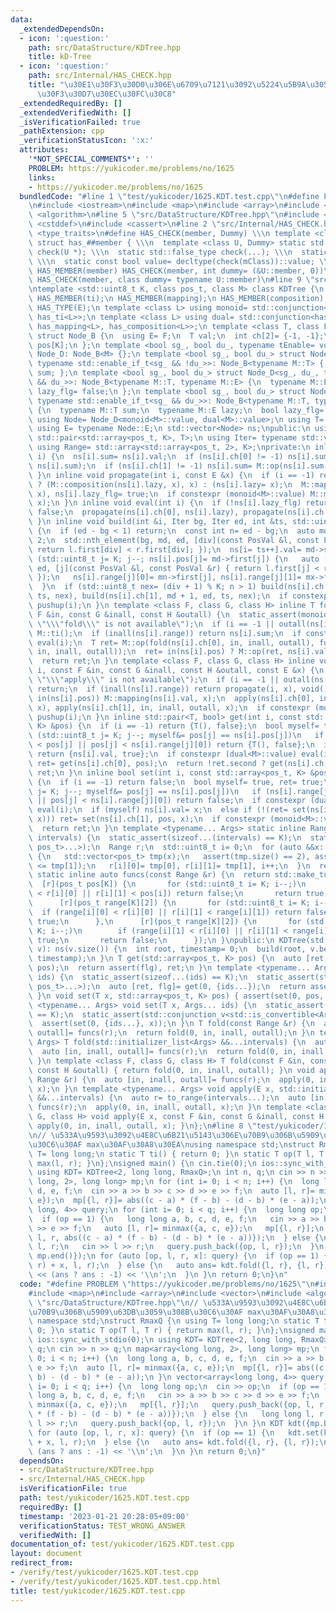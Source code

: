 ```yaml
---
data:
  _extendedDependsOn:
  - icon: ':question:'
    path: src/DataStructure/KDTree.hpp
    title: kD-Tree
  - icon: ':question:'
    path: src/Internal/HAS_CHECK.hpp
    title: "\u30E1\u30F3\u30D0\u306E\u6709\u7121\u3092\u5224\u5B9A\u3059\u308B\u30C6\
      \u30F3\u30D7\u30EC\u30FC\u30C8"
  _extendedRequiredBy: []
  _extendedVerifiedWith: []
  _isVerificationFailed: true
  _pathExtension: cpp
  _verificationStatusIcon: ':x:'
  attributes:
    '*NOT_SPECIAL_COMMENTS*': ''
    PROBLEM: https://yukicoder.me/problems/no/1625
    links:
    - https://yukicoder.me/problems/no/1625
  bundledCode: "#line 1 \"test/yukicoder/1625.KDT.test.cpp\"\n#define PROBLEM \"https://yukicoder.me/problems/no/1625\"\
    \n#include <iostream>\n#include <map>\n#include <array>\n#include <vector>\n#include\
    \ <algorithm>\n#line 5 \"src/DataStructure/KDTree.hpp\"\n#include <tuple>\n#include\
    \ <cstddef>\n#include <cassert>\n#line 2 \"src/Internal/HAS_CHECK.hpp\"\n#include\
    \ <type_traits>\n#define HAS_CHECK(member, Dummy) \\\n template <class tClass>\
    \ struct has_##member { \\\n  template <class U, Dummy> static std::true_type\
    \ check(U *); \\\n  static std::false_type check(...); \\\n  static tClass *mClass;\
    \ \\\n  static const bool value= decltype(check(mClass))::value; \\\n };\n#define\
    \ HAS_MEMBER(member) HAS_CHECK(member, int dummy= (&U::member, 0))\n#define HAS_TYPE(member)\
    \ HAS_CHECK(member, class dummy= typename U::member)\n#line 9 \"src/DataStructure/KDTree.hpp\"\
    \ntemplate <std::uint8_t K, class pos_t, class M> class KDTree {\n HAS_MEMBER(op);\n\
    \ HAS_MEMBER(ti);\n HAS_MEMBER(mapping);\n HAS_MEMBER(composition);\n HAS_TYPE(T);\n\
    \ HAS_TYPE(E);\n template <class L> using monoid= std::conjunction<has_T<L>, has_op<L>,\
    \ has_ti<L>>;\n template <class L> using dual= std::conjunction<has_T<L>, has_E<L>,\
    \ has_mapping<L>, has_composition<L>>;\n template <class T, class F= std::nullptr_t>\
    \ struct Node_B {\n  using E= F;\n  T val;\n  int ch[2]= {-1, -1};\n  pos_t range[K][2],\
    \ pos[K];\n };\n template <bool sg_, bool du_, typename tEnable= void> struct\
    \ Node_D: Node_B<M> {};\n template <bool sg_, bool du_> struct Node_D<sg_, du_,\
    \ typename std::enable_if_t<sg_ && !du_>>: Node_B<typename M::T> { typename M::T\
    \ sum; };\n template <bool sg_, bool du_> struct Node_D<sg_, du_, typename std::enable_if_t<!sg_\
    \ && du_>>: Node_B<typename M::T, typename M::E> {\n  typename M::E lazy;\n  bool\
    \ lazy_flg= false;\n };\n template <bool sg_, bool du_> struct Node_D<sg_, du_,\
    \ typename std::enable_if_t<sg_ && du_>>: Node_B<typename M::T, typename M::E>\
    \ {\n  typename M::T sum;\n  typename M::E lazy;\n  bool lazy_flg= false;\n };\n\
    \ using Node= Node_D<monoid<M>::value, dual<M>::value>;\n using T= decltype(Node::val);\n\
    \ using E= typename Node::E;\n std::vector<Node> ns;\npublic:\n using PosVal=\
    \ std::pair<std::array<pos_t, K>, T>;\n using Iter= typename std::vector<PosVal>::iterator;\n\
    \ using Range= std::array<std::array<pos_t, 2>, K>;\nprivate:\n inline void pushup(int\
    \ i) {\n  ns[i].sum= ns[i].val;\n  if (ns[i].ch[0] != -1) ns[i].sum= M::op(ns[ns[i].ch[0]].sum,\
    \ ns[i].sum);\n  if (ns[i].ch[1] != -1) ns[i].sum= M::op(ns[i].sum, ns[ns[i].ch[1]].sum);\n\
    \ }\n inline void propagate(int i, const E &x) {\n  if (i == -1) return;\n  ns[i].lazy_flg\
    \ ? (M::composition(ns[i].lazy, x), x) : (ns[i].lazy= x);\n  M::mapping(ns[i].val,\
    \ x), ns[i].lazy_flg= true;\n  if constexpr (monoid<M>::value) M::mapping(ns[i].sum,\
    \ x);\n }\n inline void eval(int i) {\n  if (!ns[i].lazy_flg) return;\n  ns[i].lazy_flg=\
    \ false;\n  propagate(ns[i].ch[0], ns[i].lazy), propagate(ns[i].ch[1], ns[i].lazy);\n\
    \ }\n inline void build(int &i, Iter bg, Iter ed, int &ts, std::uint8_t div= 0)\
    \ {\n  if (ed - bg < 1) return;\n  const int n= ed - bg;\n  auto md= bg + n /\
    \ 2;\n  std::nth_element(bg, md, ed, [div](const PosVal &l, const PosVal &r) {\
    \ return l.first[div] < r.first[div]; });\n  ns[i= ts++].val= md->second;\n  for\
    \ (std::uint8_t j= K; j--; ns[i].pos[j]= md->first[j]) {\n   auto [mn, mx]= std::minmax_element(bg,\
    \ ed, [j](const PosVal &l, const PosVal &r) { return l.first[j] < r.first[j];\
    \ });\n   ns[i].range[j][0]= mn->first[j], ns[i].range[j][1]= mx->first[j];\n\
    \  }\n  if (std::uint8_t nex= (div + 1) % K; n > 1) build(ns[i].ch[0], bg, md,\
    \ ts, nex), build(ns[i].ch[1], md + 1, ed, ts, nex);\n  if constexpr (monoid<M>::value)\
    \ pushup(i);\n }\n template <class F, class G, class H> inline T fold(int i, const\
    \ F &in, const G &inall, const H &outall) {\n  static_assert(monoid<M>::value,\
    \ \"\\\"fold\\\" is not available\");\n  if (i == -1 || outall(ns[i].range)) return\
    \ M::ti();\n  if (inall(ns[i].range)) return ns[i].sum;\n  if constexpr (dual<M>::value)\
    \ eval(i);\n  T ret= M::op(fold(ns[i].ch[0], in, inall, outall), fold(ns[i].ch[1],\
    \ in, inall, outall));\n  ret= in(ns[i].pos) ? M::op(ret, ns[i].val) : ret;\n\
    \  return ret;\n }\n template <class F, class G, class H> inline void apply(int\
    \ i, const F &in, const G &inall, const H &outall, const E &x) {\n  static_assert(dual<M>::value,\
    \ \"\\\"apply\\\" is not available\");\n  if (i == -1 || outall(ns[i].range))\
    \ return;\n  if (inall(ns[i].range)) return propagate(i, x), void();\n  if (eval(i);\
    \ in(ns[i].pos)) M::mapping(ns[i].val, x);\n  apply(ns[i].ch[0], in, inall, outall,\
    \ x), apply(ns[i].ch[1], in, inall, outall, x);\n  if constexpr (monoid<M>::value)\
    \ pushup(i);\n }\n inline std::pair<T, bool> get(int i, const std::array<pos_t,\
    \ K> &pos) {\n  if (i == -1) return {T(), false};\n  bool myself= true;\n  for\
    \ (std::uint8_t j= K; j--; myself&= pos[j] == ns[i].pos[j])\n   if (ns[i].range[j][1]\
    \ < pos[j] || pos[j] < ns[i].range[j][0]) return {T(), false};\n  if (myself)\
    \ return {ns[i].val, true};\n  if constexpr (dual<M>::value) eval(i);\n  auto\
    \ ret= get(ns[i].ch[0], pos);\n  return !ret.second ? get(ns[i].ch[1], pos) :\
    \ ret;\n }\n inline bool set(int i, const std::array<pos_t, K> &pos, const T &x)\
    \ {\n  if (i == -1) return false;\n  bool myself= true, ret= true;\n  for (std::uint8_t\
    \ j= K; j--; myself&= pos[j] == ns[i].pos[j])\n   if (ns[i].range[j][1] < pos[j]\
    \ || pos[j] < ns[i].range[j][0]) return false;\n  if constexpr (dual<M>::value)\
    \ eval(i);\n  if (myself) ns[i].val= x;\n  else if (!(ret= set(ns[i].ch[0], pos,\
    \ x))) ret= set(ns[i].ch[1], pos, x);\n  if constexpr (monoid<M>::value) pushup(i);\n\
    \  return ret;\n }\n template <typename... Args> static inline Range to_range(std::initializer_list<Args>...\
    \ intervals) {\n  static_assert(sizeof...(intervals) == K);\n  static_assert(std::conjunction_v<std::is_same<Args,\
    \ pos_t>...>);\n  Range r;\n  std::uint8_t i= 0;\n  for (auto &&x: {intervals...})\
    \ {\n   std::vector<pos_t> tmp(x);\n   assert(tmp.size() == 2), assert(tmp[0]\
    \ <= tmp[1]);\n   r[i][0]= tmp[0], r[i][1]= tmp[1], i++;\n  }\n  return r;\n }\n\
    \ static inline auto funcs(const Range &r) {\n  return std::make_tuple(\n    \
    \  [r](pos_t pos[K]) {\n       for (std::uint8_t i= K; i--;)\n        if (pos[i]\
    \ < r[i][0] || r[i][1] < pos[i]) return false;\n       return true;\n      },\n\
    \      [r](pos_t range[K][2]) {\n       for (std::uint8_t i= K; i--;)\n      \
    \  if (range[i][0] < r[i][0] || r[i][1] < range[i][1]) return false;\n       return\
    \ true;\n      },\n      [r](pos_t range[K][2]) {\n       for (std::uint8_t i=\
    \ K; i--;)\n        if (range[i][1] < r[i][0] || r[i][1] < range[i][0]) return\
    \ true;\n       return false;\n      });\n }\npublic:\n KDTree(std::vector<PosVal>\
    \ v): ns(v.size()) {\n  int root, timestamp= 0;\n  build(root, v.begin(), v.end(),\
    \ timestamp);\n }\n T get(std::array<pos_t, K> pos) {\n  auto [ret, flg]= get(0,\
    \ pos);\n  return assert(flg), ret;\n }\n template <typename... Args> T get(Args...\
    \ ids) {\n  static_assert(sizeof...(ids) == K);\n  static_assert(std::conjunction_v<std::is_convertible<Args,\
    \ pos_t>...>);\n  auto [ret, flg]= get(0, {ids...});\n  return assert(flg), ret;\n\
    \ }\n void set(T x, std::array<pos_t, K> pos) { assert(set(0, pos, x)); }\n template\
    \ <typename... Args> void set(T x, Args... ids) {\n  static_assert(sizeof...(ids)\
    \ == K);\n  static_assert(std::conjunction_v<std::is_convertible<Args, pos_t>...>);\n\
    \  assert(set(0, {ids...}, x));\n }\n T fold(const Range &r) {\n  auto [in, inall,\
    \ outall]= funcs(r);\n  return fold(0, in, inall, outall);\n }\n template <typename...\
    \ Args> T fold(std::initializer_list<Args> &&...intervals) {\n  auto r= to_range(intervals...);\n\
    \  auto [in, inall, outall]= funcs(r);\n  return fold(0, in, inall, outall);\n\
    \ }\n template <class F, class G, class H> T fold(const F &in, const G &inall,\
    \ const H &outall) { return fold(0, in, inall, outall); }\n void apply(E x, const\
    \ Range &r) {\n  auto [in, inall, outall]= funcs(r);\n  apply(0, in, inall, outall,\
    \ x);\n }\n template <typename... Args> void apply(E x, std::initializer_list<Args>\
    \ &&...intervals) {\n  auto r= to_range(intervals...);\n  auto [in, inall, outall]=\
    \ funcs(r);\n  apply(0, in, inall, outall, x);\n }\n template <class F, class\
    \ G, class H> void apply(E x, const F &in, const G &inall, const H &outall) {\
    \ apply(0, in, inall, outall, x); }\n};\n#line 8 \"test/yukicoder/1625.KDT.test.cpp\"\
    \n// \u533A\u9593\u3092\u4E8C\u6B21\u5143\u306E\u70B9\u306B\u5909\u63DB\u3059\u308B\
    \u30C6\u30AF max\u30AF\u30A8\u30EA\nusing namespace std;\nstruct RmaxQ {\n using\
    \ T= long long;\n static T ti() { return 0; }\n static T op(T l, T r) { return\
    \ max(l, r); }\n};\nsigned main() {\n cin.tie(0);\n ios::sync_with_stdio(0);\n\
    \ using KDT= KDTree<2, long long, RmaxQ>;\n int n, q;\n cin >> n >> q;\n map<array<long\
    \ long, 2>, long long> mp;\n for (int i= 0; i < n; i++) {\n  long long a, b, c,\
    \ d, e, f;\n  cin >> a >> b >> c >> d >> e >> f;\n  auto [l, r]= minmax({a, c,\
    \ e});\n  mp[{l, r}]= abs((c - a) * (f - b) - (d - b) * (e - a));\n }\n vector<array<long\
    \ long, 4>> query;\n for (int i= 0; i < q; i++) {\n  long long op;\n  cin >> op;\n\
    \  if (op == 1) {\n   long long a, b, c, d, e, f;\n   cin >> a >> b >> c >> d\
    \ >> e >> f;\n   auto [l, r]= minmax({a, c, e});\n   mp[{l, r}];\n   query.push_back({op,\
    \ l, r, abs((c - a) * (f - b) - (d - b) * (e - a))});\n  } else {\n   long long\
    \ l, r;\n   cin >> l >> r;\n   query.push_back({op, l, r});\n  }\n }\n KDT kdt({mp.begin(),\
    \ mp.end()});\n for (auto [op, l, r, x]: query) {\n  if (op == 1) {\n   kdt.set(kdt.get(l,\
    \ r) + x, l, r);\n  } else {\n   auto ans= kdt.fold({l, r}, {l, r});\n   cout\
    \ << (ans ? ans : -1) << '\\n';\n  }\n }\n return 0;\n}\n"
  code: "#define PROBLEM \"https://yukicoder.me/problems/no/1625\"\n#include <iostream>\n\
    #include <map>\n#include <array>\n#include <vector>\n#include <algorithm>\n#include\
    \ \"src/DataStructure/KDTree.hpp\"\n// \u533A\u9593\u3092\u4E8C\u6B21\u5143\u306E\
    \u70B9\u306B\u5909\u63DB\u3059\u308B\u30C6\u30AF max\u30AF\u30A8\u30EA\nusing\
    \ namespace std;\nstruct RmaxQ {\n using T= long long;\n static T ti() { return\
    \ 0; }\n static T op(T l, T r) { return max(l, r); }\n};\nsigned main() {\n cin.tie(0);\n\
    \ ios::sync_with_stdio(0);\n using KDT= KDTree<2, long long, RmaxQ>;\n int n,\
    \ q;\n cin >> n >> q;\n map<array<long long, 2>, long long> mp;\n for (int i=\
    \ 0; i < n; i++) {\n  long long a, b, c, d, e, f;\n  cin >> a >> b >> c >> d >>\
    \ e >> f;\n  auto [l, r]= minmax({a, c, e});\n  mp[{l, r}]= abs((c - a) * (f -\
    \ b) - (d - b) * (e - a));\n }\n vector<array<long long, 4>> query;\n for (int\
    \ i= 0; i < q; i++) {\n  long long op;\n  cin >> op;\n  if (op == 1) {\n   long\
    \ long a, b, c, d, e, f;\n   cin >> a >> b >> c >> d >> e >> f;\n   auto [l, r]=\
    \ minmax({a, c, e});\n   mp[{l, r}];\n   query.push_back({op, l, r, abs((c - a)\
    \ * (f - b) - (d - b) * (e - a))});\n  } else {\n   long long l, r;\n   cin >>\
    \ l >> r;\n   query.push_back({op, l, r});\n  }\n }\n KDT kdt({mp.begin(), mp.end()});\n\
    \ for (auto [op, l, r, x]: query) {\n  if (op == 1) {\n   kdt.set(kdt.get(l, r)\
    \ + x, l, r);\n  } else {\n   auto ans= kdt.fold({l, r}, {l, r});\n   cout <<\
    \ (ans ? ans : -1) << '\\n';\n  }\n }\n return 0;\n}"
  dependsOn:
  - src/DataStructure/KDTree.hpp
  - src/Internal/HAS_CHECK.hpp
  isVerificationFile: true
  path: test/yukicoder/1625.KDT.test.cpp
  requiredBy: []
  timestamp: '2023-01-21 20:28:05+09:00'
  verificationStatus: TEST_WRONG_ANSWER
  verifiedWith: []
documentation_of: test/yukicoder/1625.KDT.test.cpp
layout: document
redirect_from:
- /verify/test/yukicoder/1625.KDT.test.cpp
- /verify/test/yukicoder/1625.KDT.test.cpp.html
title: test/yukicoder/1625.KDT.test.cpp
---
```

